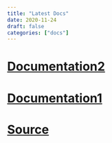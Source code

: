 ```yaml
---
title: "Latest Docs"
date: 2020-11-24
draft: false
categories: ["docs"]
---
```


# [Documentation2](/psi4manual/1.2.1/index.html)
# [Documentation1](/psi4manual/master/index.html)
# [Source](https://github.com/psi4/psi4/tree/master)

